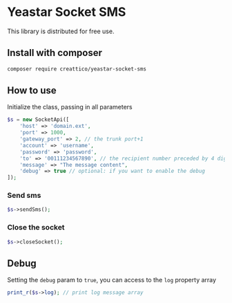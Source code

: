 # Yeastar Socket SMS
This library is distributed for free use.

## Install with composer
```bash
composer require creattico/yeastar-socket-sms
```

## How to use
Initialize the class, passing in all parameters
``` php
$s = new SocketApi([
	'host' => 'domain.ext',
	'port' => 1000,
	'gateway_port' => 2, // the trunk port+1
	'account' => 'username',
	'password' => 'password',
	'to' => '00111234567890', // the recipient number preceded by 4 digit country code
	'message' => "The message content",
	'debug' => true // optional: if you want to enable the debug
]);
```

### Send sms 
``` php
$s->sendSms();
```
### Close the socket
``` php
$s->closeSocket();
```

## Debug
Setting the `debug` param to `true`, you can access to the `log` property array

```php
print_r($s->log); // print log message array
```